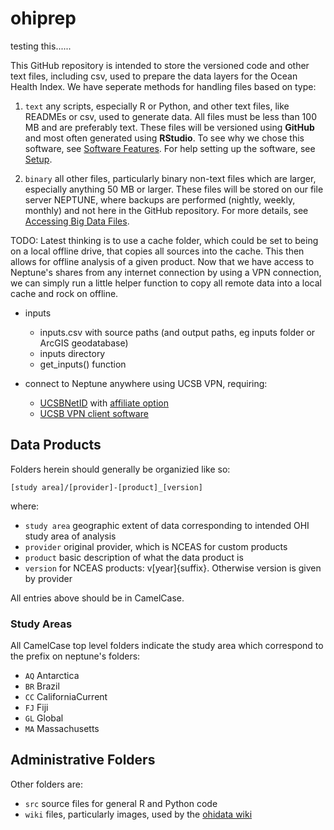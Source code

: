 ohiprep
=======

testing this......


This GitHub repository is intended to store the versioned code and other text files, including csv, used to prepare the data layers for the Ocean Health Index. We have seperate methods for handling files based on type:

1. `text` any scripts, especially R or Python, and other text files, like READMEs or csv, used to generate data. All files must be less than 100 MB and are preferably text. These files will be versioned using **GitHub** and most often generated using **RStudio**. To see why we chose this software, see [Software Features](https://github.com/OHI-Science/ohidata/wiki/Software-Features). For help setting up the software, see [Setup](https://github.com/OHI-Science/ohidata/wiki/Setup).

1. `binary` all other files, particularly binary non-text files which are larger, especially anything 50 MB or larger. These files will be stored on our file server NEPTUNE, where backups are performed (nightly, weekly, monthly) and not here in the GitHub repository. For more details, see [Accessing Big Data Files](https://github.com/OHI-Science/ohidata/wiki/Accessing-Big-Data-Files).


TODO: Latest thinking is to use a cache folder, which could be set to being on a local offline drive, that copies all sources into the cache. This then allows for offline analysis of a given product. Now that we have access to Neptune's shares from any internet connection by using a VPN connection, we can simply run a little helper function to copy all remote data into a local cache and rock on offline.
 * inputs
   - inputs.csv with source paths (and output paths, eg inputs folder or ArcGIS geodatabase)
   - inputs directory
   - get_inputs() function

 * connect to Neptune anywhere using UCSB VPN, requiring:
   - [UCSBNetID](http://www.identity.ucsb.edu/customers/provisioning/) with [affiliate option](http://www.identity.ucsb.edu/customers/affiliates/)
   - [UCSB VPN client software](http://www.oit.ucsb.edu/network_services/VPN_service/get_connected.asp)

## Data Products

Folders herein should generally be organizied like so:

    [study area]/[provider]-[product]_[version]

where:

 * `study area` geographic extent of data corresponding to intended OHI study area of analysis 
 * `provider` original provider, which is NCEAS for custom products
 * `product` basic description of what the data product is
 * `version` for NCEAS products: v[year]{suffix}. Otherwise version is given by provider

All entries above should be in CamelCase.

### Study Areas

All CamelCase top level folders indicate the study area which correspond to the prefix on neptune's folders:
* `AQ` Antarctica
* `BR` Brazil
* `CC` CaliforniaCurrent
* `FJ` Fiji
* `GL` Global
* `MA` Massachusetts

## Administrative Folders

Other folders are:
* `src` source files for general R and Python code 
* `wiki` files, particularly images, used by the [ohidata wiki](https://github.com/OHI-Science/ohidata/wiki/_pages)
